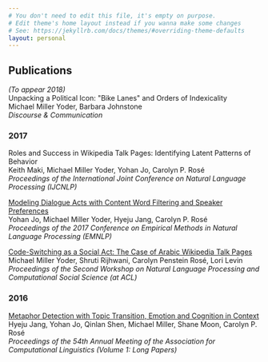 ```yaml
---
# You don't need to edit this file, it's empty on purpose.
# Edit theme's home layout instead if you wanna make some changes
# See: https://jekyllrb.com/docs/themes/#overriding-theme-defaults
layout: personal
---
```


## Publications

*(To appear 2018)*  
Unpacking a Political Icon: "Bike Lanes" and Orders of Indexicality  
Michael Miller Yoder, Barbara Johnstone  
*Discourse & Communication*

### 2017

Roles and Success in Wikipedia Talk Pages: Identifying Latent Patterns of Behavior  
Keith Maki, Michael Miller Yoder, Yohan Jo, Carolyn P. Rosé  
*Proceedings of the International Joint Conference on Natural Language Processing (IJCNLP)*

[Modeling Dialogue Acts with Content Word Filtering and Speaker Preferences](http://www.aclweb.org/anthology/D17-1231)  
Yohan Jo, Michael Miller Yoder, Hyeju Jang, Carolyn P. Rosé  
*Proceedings of the 2017 Conference on Empirical Methods in Natural Language Processing (EMNLP)*

[Code-Switching as a Social Act: The Case of Arabic Wikipedia Talk Pages](http://aclweb.org/anthology/W17-2911)  
Michael Miller Yoder, Shruti Rijhwani, Carolyn Penstein Rosé, Lori Levin  
*Proceedings of the Second Workshop on Natural Language Processing and Computational Social Science (at ACL)*

### 2016

[Metaphor Detection with Topic Transition, Emotion and Cognition in Context](http://www.aclweb.org/anthology/P16-1021)  
Hyeju Jang, Yohan Jo, Qinlan Shen, Michael Miller, Shane Moon, Carolyn P. Rosé  
*Proceedings of the 54th Annual Meeting of the Association for Computational Linguistics (Volume 1: Long Papers)*
